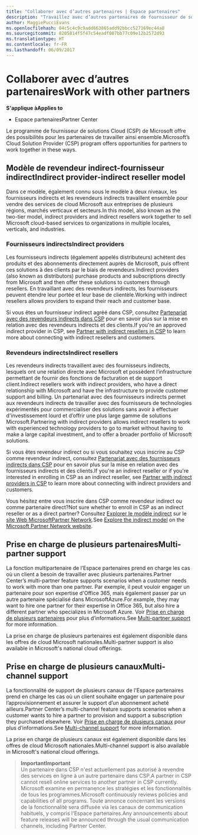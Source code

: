 ```yaml
---
title: "Collaborer avec d’autres partenaires | Espace partenaires"
description: "Travaillez avec d’autres partenaires de fournisseur de solutions Cloud pour répondre aux besoins de vos clients communs."
author: MaggiePucciEvans
ms.openlocfilehash: 04c5c4c9c9add663865add92bbcc527169ec44a8
ms.sourcegitcommit: 8205814f5f47c54eadf007bb77c09e12b2572d93
ms.translationtype: HT
ms.contentlocale: fr-FR
ms.lasthandoff: 06/09/2017
---
```

# <a name="work-with-other-partners"></a><span data-ttu-id="ca891-103">Collaborer avec d’autres partenaires</span><span class="sxs-lookup"><span data-stu-id="ca891-103">Work with other partners</span></span>

**<span data-ttu-id="ca891-104">S'applique à</span><span class="sxs-lookup"><span data-stu-id="ca891-104">Applies to</span></span>**

-  <span data-ttu-id="ca891-105">Espace partenaires</span><span class="sxs-lookup"><span data-stu-id="ca891-105">Partner Center</span></span>

<span data-ttu-id="ca891-106">Le programme de fournisseur de solutions Cloud (CSP) de Microsoft offre des possibilités pour les partenaires de travailler ainsi ensemble.</span><span class="sxs-lookup"><span data-stu-id="ca891-106">Microsoft’s Cloud Solution Provider (CSP) program offers opportunities for partners to work together in these ways.</span></span>

## <a name="indirect-provider-indirect-reseller-model"></a><span data-ttu-id="ca891-107">Modèle de revendeur indirect-fournisseur indirect</span><span class="sxs-lookup"><span data-stu-id="ca891-107">Indirect provider-indirect reseller model</span></span>

<span data-ttu-id="ca891-108">Dans ce modèle, également connu sous le modèle à deux niveaux, les fournisseurs indirects et les revendeurs indirects travaillent ensemble pour vendre des services de cloud Microsoft aux entreprises de plusieurs régions, marchés verticaux et secteurs.</span><span class="sxs-lookup"><span data-stu-id="ca891-108">In this model, also known as the two-tier model, indirect providers and indirect resellers work together to sell Microsoft cloud-based services to organizations in multiple locales, verticals, and industries.</span></span> 

### <a name="indirect-providers"></a><span data-ttu-id="ca891-109">Fournisseurs indirects</span><span class="sxs-lookup"><span data-stu-id="ca891-109">Indirect providers</span></span> 

<span data-ttu-id="ca891-110">Les fournisseurs indirects (également appelés distributeurs) achètent des produits et des abonnements directement auprès de Microsoft, puis offrent ces solutions à des clients par le biais de revendeurs.</span><span class="sxs-lookup"><span data-stu-id="ca891-110">Indirect providers (also known as distributors) purchase products and subscriptions directly from Microsoft and then offer these solutions to customers through resellers.</span></span> <span data-ttu-id="ca891-111">En travaillant avec des revendeurs indirects, les fournisseurs peuvent étendre leur portée et leur base de clientèle.</span><span class="sxs-lookup"><span data-stu-id="ca891-111">Working with indirect resellers allows providers to expand their reach and customer base.</span></span> 

<span data-ttu-id="ca891-112">Si vous êtes un fournisseur indirect agréé dans CSP, consultez [Partenariat avec des revendeurs indirects dans CSP](indirect-provider-tasks-in-partner-center.md) pour en savoir plus sur la mise en relation avec des revendeurs indirects et des clients.</span><span class="sxs-lookup"><span data-stu-id="ca891-112">If you're an approved indirect provider in CSP, see [Partner with indirect resellers in CSP](indirect-provider-tasks-in-partner-center.md) to learn more about connecting with indirect resellers and customers.</span></span> 

### <a name="indirect-resellers"></a><span data-ttu-id="ca891-113">Revendeurs indirects</span><span class="sxs-lookup"><span data-stu-id="ca891-113">Indirect resellers</span></span> 

<span data-ttu-id="ca891-114">Les revendeurs indirects travaillent avec des fournisseurs indirects, lesquels ont une relation directe avec Microsoft et possèdent l’infrastructure permettant de fournir des fonctions de facturation et de support client.</span><span class="sxs-lookup"><span data-stu-id="ca891-114">Indirect resellers work with indirect providers, who have a direct relationship with Microsoft and have the infrastructure to provide customer support and billing.</span></span> <span data-ttu-id="ca891-115">Un partenariat avec des fournisseurs indirects permet aux revendeurs indirects de travailler avec des fournisseurs de technologies expérimentés pour commercialiser des solutions sans avoir à effectuer d'investissement lourd et d’offrir une plus large gamme de solutions Microsoft.</span><span class="sxs-lookup"><span data-stu-id="ca891-115">Partnering with indirect providers allows indirect resellers to work with experienced technology providers to go to market without having to make a large capital investment, and to offer a broader portfolio of Microsoft solutions.</span></span> 

<span data-ttu-id="ca891-116">Si vous êtes revendeur indirect ou si vous souhaitez vous inscrire au CSP comme revendeur indirect, consultez [Partenariat avec des fournisseurs indirects dans CSP](indirect-reseller-tasks-in-partner-center.md) pour en savoir plus sur la mise en relation avec des fournisseurs indirects et des clients.</span><span class="sxs-lookup"><span data-stu-id="ca891-116">If you're an indirect reseller or if you're interested in enrolling in CSP as an indirect reseller, see [Partner with indirect providers in CSP](indirect-reseller-tasks-in-partner-center.md) to learn more about connecting with indirect providers and customers.</span></span>

<span data-ttu-id="ca891-117">Vous hésitez entre vous inscrire dans CSP comme revendeur indirect ou comme partenaire direct?</span><span class="sxs-lookup"><span data-stu-id="ca891-117">Not sure whether to enroll in CSP as an indirect reseller or as a direct partner?</span></span> <span data-ttu-id="ca891-118">Consultez [Explorer le modèle indirect](https://partner.microsoft.com/cloud-solution-provider/indirect) sur le [site Web MicrosoftPartner Network](https://partner.microsoft.com).</span><span class="sxs-lookup"><span data-stu-id="ca891-118">See [Explore the indirect model](https://partner.microsoft.com/cloud-solution-provider/indirect) on the [Microsoft Partner Network website](https://partner.microsoft.com).</span></span>   

## <a name="multi-partner-support"></a><span data-ttu-id="ca891-119">Prise en charge de plusieurs partenaires</span><span class="sxs-lookup"><span data-stu-id="ca891-119">Multi-partner support</span></span>

<span data-ttu-id="ca891-120">La fonction multipartenaire de l’Espace partenaires prend en charge les cas où un client a besoin de travailler avec plusieurs partenaires.</span><span class="sxs-lookup"><span data-stu-id="ca891-120">Partner Center’s multi-partner feature supports scenarios when a customer needs to work with more than one partner.</span></span> <span data-ttu-id="ca891-121">Par exemple, il peut vouloir engager un partenaire pour son expertise d'Office 365, mais également passer par un autre partenaire spécialisé dans MicrosoftAzure.</span><span class="sxs-lookup"><span data-stu-id="ca891-121">For example, they may want to hire one partner for their expertise in Office 365, but also hire a different partner who specializes in Microsoft Azure.</span></span> <span data-ttu-id="ca891-122">Voir [Prise en charge de plusieurs partenaires](multipartner.md) pour plus d’informations.</span><span class="sxs-lookup"><span data-stu-id="ca891-122">See [Multi-partner support](multipartner.md) for more information.</span></span>

<span data-ttu-id="ca891-123">La prise en charge de plusieurs partenaires est également disponible dans les offres de cloud Microsoft nationales.</span><span class="sxs-lookup"><span data-stu-id="ca891-123">Multi-partner support is also available in Microsoft's national cloud offerings.</span></span> 

## <a name="multi-channel-support"></a><span data-ttu-id="ca891-124">Prise en charge de plusieurs canaux</span><span class="sxs-lookup"><span data-stu-id="ca891-124">Multi-channel support</span></span>

<span data-ttu-id="ca891-125">La fonctionnalité de support de plusieurs canaux de l'Espace partenaires prend en charge les cas où un client souhaite engager un partenaire pour l’approvisionnement et assurer le support d’un abonnement acheté ailleurs.</span><span class="sxs-lookup"><span data-stu-id="ca891-125">Partner Center’s multi-channel feature supports scenarios when a customer wants to hire a partner to provision and support a subscription they purchased elsewhere.</span></span> <span data-ttu-id="ca891-126">Voir [Prise en charge de plusieurs canaux](multichannel.md) pour plus d’informations.</span><span class="sxs-lookup"><span data-stu-id="ca891-126">See [Multi-channel support](multichannel.md) for more information.</span></span>

<span data-ttu-id="ca891-127">La prise en charge de plusieurs canaux est également disponible dans les offres de cloud Microsoft nationales.</span><span class="sxs-lookup"><span data-stu-id="ca891-127">Multi-channel support is also available in Microsoft's national cloud offerings.</span></span>

>**<span data-ttu-id="ca891-128">Important</span><span class="sxs-lookup"><span data-stu-id="ca891-128">Important</span></span>**<br>
<span data-ttu-id="ca891-129">Un partenaire dans CSP n'est actuellement pas autorisé à revendre des services en ligne à un autre partenaire dans CSP.</span><span class="sxs-lookup"><span data-stu-id="ca891-129">A partner in CSP cannot resell online services to another partner in CSP currently.</span></span> <span data-ttu-id="ca891-130">Microsoft examine en permanence les stratégies et les fonctionnalités de tous les programmes.</span><span class="sxs-lookup"><span data-stu-id="ca891-130">Microsoft continuously reviews policies and capabilities of all programs.</span></span> <span data-ttu-id="ca891-131">Toute annonce concernant les versions de la fonctionnalité sera diffusée via les canaux de communication habituels, y compris l'Espace partenaires.</span><span class="sxs-lookup"><span data-stu-id="ca891-131">Any announcements about feature releases will be announced through the usual communication channels, including Partner Center.</span></span> 

